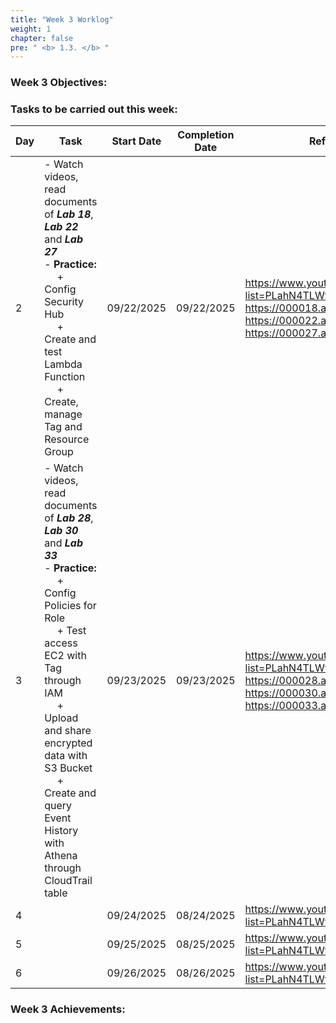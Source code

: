 ```yaml
---
title: "Week 3 Worklog"
weight: 1
chapter: false
pre: " <b> 1.3. </b> "
---
```


### Week 3 Objectives:



### Tasks to be carried out this week:
| Day | Task                                                                                                                                                                                                                                                                                                                                                   | Start Date | Completion Date | Reference Material                        |
| --- | ------------------------------------------------------------------------------------------------------------------------------------------------------------------------------------------------------------------------------------------------------------------------------------------------------------------------------------------------------ | ---------- | --------------- | ----------------------------------------- |
| 2   | - Watch videos, read documents of **<i>Lab 18</i>**, **<i>Lab 22</i>** and **<i>Lab 27</i>** <br> - **Practice:** <br>&emsp; + Config Security Hub <br>&emsp; + Create and test Lambda Function <br>&emsp; + Create, manage Tag and Resource Group                                                                                                     | 09/22/2025 | 09/22/2025      | <https://www.youtube.com/playlist?list=PLahN4TLWtox2a3vElknwzU_urND8hLn1i> <br> <https://000018.awsstudygroup.com> <br> <https://000022.awsstudygroup.com> <br> <https://000027.awsstudygroup.com> |
| 3   | - Watch videos, read documents of **<i>Lab 28</i>**, **<i>Lab 30</i>** and **<i>Lab 33</i>** <br> - **Practice:** <br>&emsp; + Config Policies for Role <br>&emsp; + Test access EC2 with Tag through IAM <br>&emsp; + Upload and share encrypted data with S3 Bucket <br>&emsp; + Create and query Event History with Athena through CloudTrail table | 09/23/2025 | 09/23/2025      | <https://www.youtube.com/playlist?list=PLahN4TLWtox2a3vElknwzU_urND8hLn1i> <br> <https://000028.awsstudygroup.com> <br> <https://000030.awsstudygroup.com> <br> <https://000033.awsstudygroup.com> |
| 4   |  | 09/24/2025 | 08/24/2025      | <https://www.youtube.com/playlist?list=PLahN4TLWtox2a3vElknwzU_urND8hLn1i> |
| 5   |  | 09/25/2025 | 08/25/2025      | <https://www.youtube.com/playlist?list=PLahN4TLWtox2a3vElknwzU_urND8hLn1i> |
| 6   |  | 09/26/2025 | 08/26/2025      | <https://www.youtube.com/playlist?list=PLahN4TLWtox2a3vElknwzU_urND8hLn1i> |


### Week 3 Achievements:


